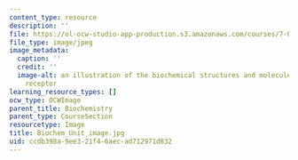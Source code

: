 ```yaml
---
content_type: resource
description: ''
file: https://ol-ocw-studio-app-production.s3.amazonaws.com/courses/7-01sc-fundamentals-of-biology-fall-2011/ccdb398a9ee321f46aecad712971d832_Biochem_Unit_image.jpg
file_type: image/jpeg
image_metadata:
  caption: ''
  credit: ''
  image-alt: an illustration of the biochemical structures and molecules in a T cell
    receptor
learning_resource_types: []
ocw_type: OCWImage
parent_title: Biochemistry
parent_type: CourseSection
resourcetype: Image
title: Biochem_Unit_image.jpg
uid: ccdb398a-9ee3-21f4-6aec-ad712971d832
---
```

